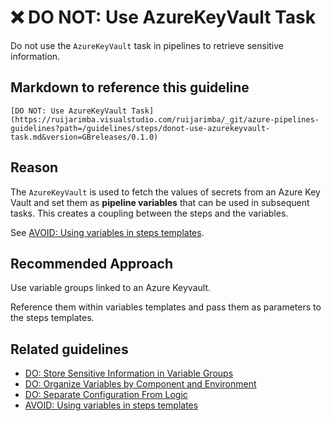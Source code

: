 # ❌ DO NOT: Use AzureKeyVault Task

Do not use the `AzureKeyVault` task in pipelines to retrieve sensitive
information.

## Markdown to reference this guideline

```plaintext
[DO NOT: Use AzureKeyVault Task](https://ruijarimba.visualstudio.com/ruijarimba/_git/azure-pipelines-guidelines?path=/guidelines/steps/donot-use-azurekeyvault-task.md&version=GBreleases/0.1.0)
```

## Reason

The `AzureKeyVault` is used to fetch the values of secrets from an Azure Key
Vault and set them as **pipeline variables** that can be used in subsequent
tasks. This creates a coupling between the steps and the variables.

See [AVOID: Using variables in steps templates](/guidelines/steps/avoid-variables.md).

## Recommended Approach

Use variable groups linked to an Azure Keyvault.

Reference them within variables templates and pass them as parameters to the
steps templates.

## Related guidelines

- [DO: Store Sensitive Information in Variable Groups](/guidelines/variables/do-sensitive-information.md)
- [DO: Organize Variables by Component and Environment](/guidelines/variables/do-organize-variables.md)
- [DO: Separate Configuration From Logic](/guidelines/variables/do-separate-configuration.md)
- [AVOID: Using variables in steps templates](/guidelines/steps/avoid-variables.md)
